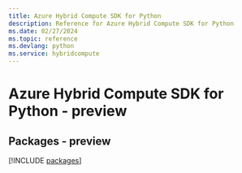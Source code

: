 ```yaml
---
title: Azure Hybrid Compute SDK for Python
description: Reference for Azure Hybrid Compute SDK for Python
ms.date: 02/27/2024
ms.topic: reference
ms.devlang: python
ms.service: hybridcompute
---
```

# Azure Hybrid Compute SDK for Python - preview
## Packages - preview
[!INCLUDE [packages](hybrid-compute-index.md)]